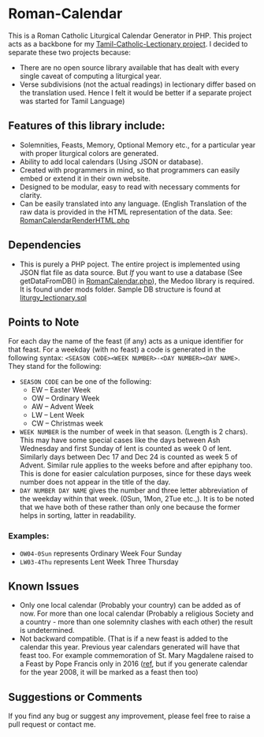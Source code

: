 # Roman-Calendar
This is a Roman Catholic Liturgical Calendar Generator in PHP. This project acts as a backbone for my [Tamil-Catholic-Lectionary project](https://github.com/jayarathina/Tamil-Catholic-Lectionary). I decided to separate these two projects because:
- There are no open source library available that has dealt with every single caveat of computing a liturgical year.
- Verse subdivisions (not the actual readings) in lectionary differ based on the translation used. Hence I felt it would be better if a separate project was started for Tamil Language)

## Features of this library include:
- Solemnities, Feasts, Memory, Optional Memory etc., for a particular year with proper liturgical colors are generated.
- Ability to add local calendars (Using JSON or database).
- Created with programmers in mind, so that programmers can easily embed or extend it in their own website.
- Designed to be modular, easy to read with necessary comments for clarity. 
- Can be easily translated into any language. (English Translation of the raw data is provided in the HTML representation of the data. See: [RomanCalendarRenderHTML.php](lib/RomanCalendarRenderHTML.php)

## Dependencies
* This is purely a PHP poject. The entire project is implemented using JSON flat file as data source. But _If_ you want to use a database (See getDataFromDB() in [RomanCalendar.php](lib/RomanCalendar.php)), the Medoo library is required. It is found under mods folder. Sample DB structure is found at [liturgy_lectionary.sql](mysql/liturgy_lectionary.sql)

## Points to Note
For each day the name of the feast (if any) acts as a unique identifier for that feast. For a weekday (with no feast) a code is generated in the following syntax: `<SEASON CODE><WEEK NUMBER>-<DAY NUMBER><DAY NAME>`. They stand for the following:
* `SEASON CODE` can be one of the following:
  * EW – Easter Week
  * OW – Ordinary Week
  * AW – Advent Week
  * LW – Lent Week
  * CW – Christmas week
* `WEEK NUMBER` is the number of week in that season. (Length is 2 chars). This may have some special cases like the days between Ash Wednesday and first Sunday of lent is counted as week 0 of lent. Similarly days between Dec 17 and Dec 24 is counted as week 5 of Advent. Similar rule applies to the weeks before and after epiphany too. This is done for easier calculation purposes, since for these days week number does not appear in the title of the day.
* `DAY NUMBER DAY NAME` gives the number and three letter abbreviation of the weekday within that week. (0Sun, 1Mon, 2Tue etc.,). It is to be noted that we have both of these rather than only one because the former helps in sorting, latter in readability. 

### Examples: 
* `OW04-0Sun` represents Ordinary Week Four Sunday
* `LW03-4Thu` represents Lent Week Three Thursday

## Known Issues
* Only one local calendar (Probably your country) can be added as of now. For more than one local calendar (Probably a religious Society and a country - more than one solemnity clashes with each other) the result is undetermined.
* Not backward compatible. (That is if a new feast is added to the calendar this year. Previous year calendars generated will have that feast too. For example commemoration of St. Mary Magdalene raised to a Feast by Pope Francis only in 2016 ([ref](http://en.radiovaticana.va/news/2016/06/10/commemoration_of_st_mary_magdalene_raised_to_a_feast/1236157), but if you generate calendar for the year 2008, it will be marked as a feast then too)

## Suggestions or Comments
If you find any bug or suggest any improvement, please feel free to raise a pull request or contact me.
